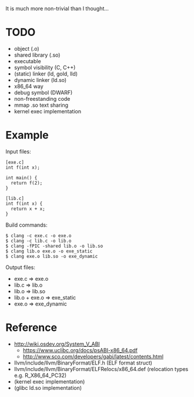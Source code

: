<!--
{
  "title": "ELF",
  "date": "2017-06-25T11:00:28+09:00",
  "category": "",
  "tags": [],
  "draft": true
}
-->

It is much more non-trivial than I thought...

# TODO

- object (.o)
- shared library (.so)
- executable
- symbol visibility (C, C++)
- (static) linker (ld, gold, lld)
- dynamic linker (ld.so)
- x86_64 way
- debug symbol (DWARF)
- non-freestanding code
- mmap .so text sharing
- kernel exec implementation


# Example

Input files:

```
[exe.c]
int f(int x);

int main() {
  return f(2);
}

[lib.c]
int f(int x) {
  return x + x;
}
```

Build commands:

```
$ clang -c exe.c -o exe.o
$ clang -c lib.c -o lib.o
$ clang -fPIC -shared lib.o -o lib.so
$ clang lib.o exe.o -o exe_static
$ clang exe.o lib.so -o exe_dynamic
```

Output files:

- exe.c => exe.o
- lib.c => lib.o
- lib.o => lib.so
- lib.o + exe.o => exe_static
- exe.o => exe_dynamic


# Reference

- http://wiki.osdev.org/System_V_ABI
  - https://www.uclibc.org/docs/psABI-x86_64.pdf
  - http://www.sco.com/developers/gabi/latest/contents.html
- llvm/include/llvm/BinaryFormat/ELF.h (ELF format struct)
- llvm/include/llvm/BinaryFormat/ELFRelocs/x86_64.def (relocation types e.g. R_X86_64_PC32)
- (kernel exec implementation)
- (glibc ld.so implementation)
